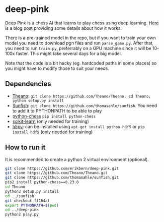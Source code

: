 # deep-pink

Deep Pink is a chess AI that learns to play chess using deep learning. [Here](http://erikbern.com/2014/11/29/deep-learning-for-chess/) is a blog post providing some details about how it works.

There is a pre-trained model in the repo, but if you want to train your own model you need to download pgn files and run `parse_game.py`. After that, you need to run `train.py`, preferrably on a GPU machine since it will be 10-100x faster. This might take several days for a big model.

Note that the code is a bit hacky (eg. hardcoded paths in some places) so you might have to modify those to suit your needs.

## Dependencies

- [Theano](https://github.com/Theano/Theano): `git clone https://github.com/Theano/Theano; cd Theano; python setup.py install`
- [Sunfish](https://github.com/thomasahle/sunfish): `git clone https://github.com/thomasahle/sunfish`. You need to add it to PYTHONPATH to be able to play
- [python-chess](https://pypi.python.org/pypi/python-chess) `pip install python-chess`
- [scikit-learn](http://scikit-learn.org/stable/install.html) (only needed for training)
- [h5py](http://www.h5py.org/): can be installed using `apt-get install python-hdf5` or `pip install hdf5` (only needed for training)

## How to run it

It is recommended to create a python 2 virtual environment (optional).

```bash
git clone https://github.com/erikbern/deep-pink.git
git clone https://github.com/Theano/Theano.git
git clone https://github.com/thomasahle/sunfish.git
pip2 install python-chess==0.23.0
cd Theano
python2 setup.py install
cd ../sunfish
git checkout ff164af
export PYTHONPATH=$(pwd)
cd ../deep-pink
python2 play.py
```
